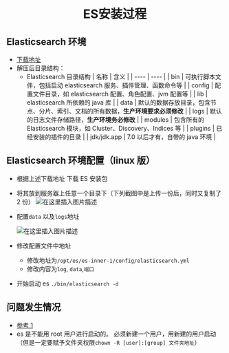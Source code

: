 <h1 align = "center">ES安装过程</h1>

## Elasticsearch 环境

- [下载地址](https://www.elastic.co/cn/downloads/elasticsearch)
- 解压后目录结构：
  - Elasticsearch 目录结构
    | 名称 | 含义 |
    | ---- | ---- |
    | bin | 可执行脚本文件，包括启动 elasticsearch 服务、插件管理、函数命令等 |
    | config | 配置文件目录，如 elasticsearch 配置、角色配置、jvm 配置等 |
    | lib | elasticsearch 所依赖的 java 库 |
    | data | 默认的数据存放目录，包含节点、分片、索引、文档的所有数据，**生产环境要求必须修改** |
    | logs | 默认的日志文件存储路径，**生产环境务必修改** |
    | modules | 包含所有的 Elasticsearch 模块，如 Cluster、Discovery、Indices 等 |
    | plugins | 已经安装的插件的目录 |
    | jdk/jdk.app | 7.0 以后才有，自带的 java 环境 |

## Elasticsearch 环境配置（linux 版）

- 根据上述下载地址 下载 ES 安装包
- 将其放到服务器上任意一个目录下（下列截图中是上传一份后，同时又复制了 2 份）
  ![在这里插入图片描述](https://img-blog.csdnimg.cn/3b39792a733a4057ad5d47403d7a2914.png)

- 配置`data` 以及`logs`地址

  ![在这里插入图片描述](https://img-blog.csdnimg.cn/c74d70cea74748b69b0f904865620ccd.png)

- 修改配置文件中地址

  - 修改地址为`/opt/es/es-inner-1/config/elasticsearch.yml`
  - 修改内容为`log`, `data`,`端口`

- 开始启动 es
  `./bin/elasticsearch -d `

## 问题发生情况

- [参考 1](https://blog.csdn.net/tao441033618/article/details/120131890)
- es 是不能用 root 用户进行启动的。 必须新建一个用户，用新建的用户启动（但是一定要赋予文件夹权限`chown -R [user]:[group] 文件夹地址`）

